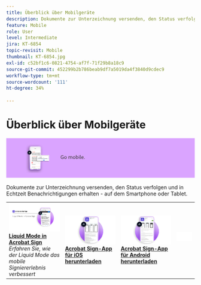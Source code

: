 ```yaml
---
title: Überblick über Mobilgeräte
description: Dokumente zur Unterzeichnung versenden, den Status verfolgen und in Echtzeit Benachrichtigungen erhalten - auf dem Smartphone oder Tablet
feature: Mobile
role: User
level: Intermediate
jira: KT-6854
topic-revisit: Mobile
thumbnail: KT-6854.jpg
exl-id: c52bf1c6-0821-4754-af7f-71f29b8a18c9
source-git-commit: 452299b2b786beab9df7a5019da4f3840d9cdec9
workflow-type: tm+mt
source-wordcount: '111'
ht-degree: 34%

---
```


# Überblick über Mobilgeräte

![Mobiles Bild für Sign](../assets/Hero-Mobile.png)

Dokumente zur Unterzeichnung versenden, den Status verfolgen und in Echtzeit Benachrichtigungen erhalten - auf dem Smartphone oder Tablet.

<table style="table-layout:fixed">
<tr>
  <td>
    <a href="liquidmode.md">
      <img alt="Liquid Mode in Acrobat Sign" src="assets/liquidmode.png" />
    </a>
    <div>
    <a href="liquidmode.md"><strong>Liquid Mode in Acrobat Sign</strong></a>
    </div>
    <em>Erfahren Sie, wie der Liquid Mode das mobile Signiererlebnis verbessert</em>
    <br>
  </td>
  <td>
    <a href="https://itunes.apple.com/de/app/adobe-sign/id481082197?mt=8" target="_blank">
      <img alt="Für iOS herunterladen" src="assets/Mobile_iOS.png" />
    </a>
    <div>
    <a href="https://itunes.apple.com/de/app/adobe-sign/id481082197?mt=8" target="_blank"><strong>Acrobat Sign-App für iOS herunterladen</strong></a>
    <br>
  </td>
  <td>
    <a href="https://play.google.com/store/apps/details?id=com.adobe.echosign&amp;hl=de" target="_blank">
      <img alt="Download für Android" src="assets/Mobile_Android.png" />
    </a>
    <div>
    <a href="https://play.google.com/store/apps/details?id=com.adobe.echosign&amp;hl=de" target="_blank"><strong>Acrobat Sign-App für Android herunterladen</strong></a>
    <br>
  </td>
  <td>
    <img alt="Spacer" src="../assets/Whitespacer.png" />
    <div>
    <br>
  </td>
</tr>
</table>
